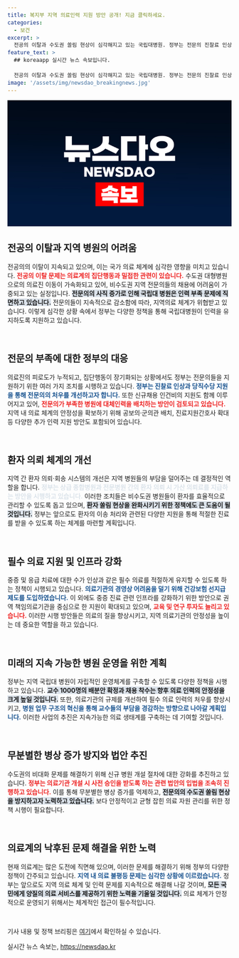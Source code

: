 ```yaml
---
title: 복지부 지역 의료인력 지원 방안 공개! 지금 클릭하세요.
categories:
  - 보건
excerpt: >
  전공의 이탈과 수도권 쏠림 현상이 심각해지고 있는 국립대병원. 정부는 전문의 진찰료 인상과 대체인력 활용 등으로 지원을 강화하고, 의료기관 개설 절차를 강화해 지역 의료 체계를 구축할 계획이다.
feature_text: >
  ## koreaapp 실시간 뉴스 속보입니다.

  전공의 이탈과 수도권 쏠림 현상이 심각해지고 있는 국립대병원. 정부는 전문의 진찰료 인상과 대체인력 활용 등으로 지원을 강화하고, 의료기관 개설 절차를 강화해 지역 의료 체계를 구축할 계획이다.
image: '/assets/img/newsdao_breakingnews.jpg'
---
```


<p><img src="/assets/img/newsdao_breakingnews.jpg" alt="koreaapp 속보" /></p>

<h2 data-ke-size="size26">전공의 이탈과 지역 병원의 어려움</h2>

<p data-ke-size="size16">전공의의 이탈이 지속되고 있으며, 이는 국가 의료 체계에 심각한 영향을 미치고 있습니다. <b><span style="color: #ee2323;">전공의 이탈 문제는 의료계의 집단행동과 밀접한 관련이 있습니다.</span></b> 수도권 대형병원으로의 의료진 이동이 가속화되고 있어, 비수도권 지역 전문의들의 채용에 어려움이 가중되고 있는 실정입니다. <b><span style="background-color: #21538527;">전문의의 사직 증가로 인해 국립대 병원은 인력 부족 문제에 직면하고 있습니다.</span></b> 전문의들이 지속적으로 감소함에 따라, 지역의료 체계가 위협받고 있습니다. 이렇게 심각한 상황 속에서 정부는 다양한 정책을 통해 국립대병원이 인력을 유지하도록 지원하고 있습니다.</p>

<p data-ke-size="size16">&nbsp;</p>

<h2 data-ke-size="size26">전문의 부족에 대한 정부의 대응</h2>

<p data-ke-size="size16">의료진의 피로도가 누적되고, 집단행동이 장기화되는 상황에서도 정부는 전문의들을 지원하기 위한 여러 가지 조치를 시행하고 있습니다. <b><span style="color: #1a5490;">정부는 진찰료 인상과 당직수당 지원을 통해 전문의의 처우를 개선하고자 합니다.</span></b> 또한 신규채용 인건비의 지원도 함께 이루어지고 있어, <b><span style="color: #ee2323;">전문의가 부족한 병원에 대체인력을 배치하는 방안이 검토되고 있습니다.</span></b> 지역 내 의료 체계의 안정성을 확보하기 위해 공보의·군의관 배치, 진료지원간호사 확대 등 다양한 추가 인력 지원 방안도 포함되어 있습니다.</p>

<p data-ke-size="size16">&nbsp;</p>

<h2 data-ke-size="size26">환자 의뢰 체계의 개선</h2>

<p data-ke-size="size16">지역 간 환자 의뢰·회송 시스템의 개선은 지역 병원들의 부담을 덜어주는 데 결정적인 역할을 합니다. <b><span style="color: #21538527;">정부는 상급 종합병원과 전문병원 간의 환자 의뢰 시 가산 의뢰료를 지급하는 방안을 시행하고 있습니다.</span></b> 이러한 조치들은 비수도권 병원들이 환자를 효율적으로 관리할 수 있도록 돕고 있으며, <b><span style="background-color: #21538527;">환자 쏠림 현상을 완화시키기 위한 정책에도 큰 도움이 될 것입니다.</span></b> 정부는 앞으로도 환자의 이송 처리와 관련된 다양한 지원을 통해 적절한 진료를 받을 수 있도록 하는 체계를 마련할 계획입니다.</p>

<p data-ke-size="size16">&nbsp;</p>

<h2 data-ke-size="size26">필수 의료 지원 및 인프라 강화</h2>

<p data-ke-size="size16">중증 및 응급 치료에 대한 수가 인상과 같은 필수 의료를 적절하게 유지할 수 있도록 하는 정책이 시행되고 있습니다. <b><span style="color: #1a5490;">의료기관의 경영상 어려움을 덜기 위해 건강보험 선지급 제도를 도입하였습니다.</span></b> 이 외에도 중증 진료 관련 인프라를 강화하기 위한 방안으로 권역 책임의료기관을 중심으로 한 지원이 확대되고 있으며, <b><span style="color: #ee2323;">교육 및 연구 투자도 늘리고 있습니다.</span></b> 이러한 시행 방안들은 의료의 질을 향상시키고, 지역 의료기관의 안정성을 높이는 데 중요한 역할을 하고 있습니다.</p>

<p data-ke-size="size16">&nbsp;</p>

<h2 data-ke-size="size26">미래의 지속 가능한 병원 운영을 위한 계획</h2>

<p data-ke-size="size16">정부는 지역 국립대 병원이 자립적인 운영체계를 구축할 수 있도록 다양한 정책을 시행하고 있습니다. <b><span style="background-color: #21538527;">교수 1000명의 배분안 확정과 채용 착수는 향후 의료 인력의 안정성을 크게 높일 것입니다.</span></b> 또한, 의료기관의 규제를 개선하여 필수 의료 인력의 처우를 향상시키고, <b><span style="color: #1a5490;">병원 업무 구조의 혁신을 통해 교수들의 부담을 경감하는 방향으로 나아갈 계획입니다.</span></b> 이러한 사업의 추진은 지속가능한 의료 생태계를 구축하는 데 기여할 것입니다.</p>

<p data-ke-size="size16">&nbsp;</p>

<h2 data-ke-size="size26">무분별한 병상 증가 방지와 법안 추진</h2>

<p data-ke-size="size16">수도권의 비대화 문제를 해결하기 위해 신규 병원 개설 절차에 대한 강화를 추진하고 있습니다. <b><span style="color: #ee2323;">정부는 의료기관 개설 시 사전 승인을 받도록 하는 관련 법안의 입법을 조속히 진행하고 있습니다.</span></b> 이를 통해 무분별한 병상 증가를 억제하고, <b><span style="background-color: #21538527;">전문의의 수도권 쏠림 현상을 방지하고자 노력하고 있습니다.</span></b> 보다 안정적이고 균형 잡힌 의료 자원 관리를 위한 정책 시행이 필요합니다.</p>

<p data-ke-size="size16">&nbsp;</p>

<h2 data-ke-size="size26">의료계의 낙후된 문제 해결을 위한 노력</h2>

<p data-ke-size="size16">현재 의료계는 많은 도전에 직면해 있으며, 이러한 문제를 해결하기 위해 정부의 다양한 정책이 간주되고 있습니다. <b><span style="color: #1a5490;">지역 내 의료 불평등 문제는 심각한 상황에 이르렀습니다.</span></b> 정부는 앞으로도 지역 의료 체계 및 인력 문제를 지속적으로 해결해 나갈 것이며, <b><span style="background-color: #21538527;">모든 국민에게 양질의 의료 서비스를 제공하기 위한 노력을 기울일 것입니다.</span></b> 의료 체계가 안정적으로 운영되기 위해서는 체계적인 접근이 필수적입니다.</p>

<p data-ke-size="size16">&nbsp;</p>

<p data-ke-size="size16">기사 내용 및 정책 브리핑은 <a href="https://www.korea.kr">여기</a>에서 확인하실 수 있습니다. </p>
실시간 뉴스 속보는, <a href="https://newsdao.kr" rel="dofollow">https://newsdao.kr</a>


